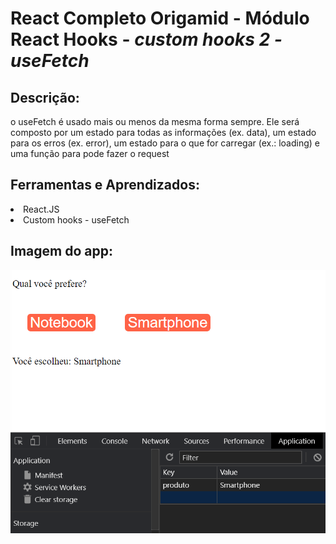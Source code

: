 # React Completo Origamid - Módulo React Hooks - <i>custom hooks 2 - useFetch</i>
## Descrição:
<p>o useFetch é usado mais ou menos da mesma forma sempre. Ele será composto por um estado para todas as informações (ex. data), um estado para os erros (ex. error), um estado para o que for carregar (ex.: loading) e uma função para pode fazer o request </p>


## Ferramentas e Aprendizados:
<li>React.JS </li>
<li>Custom hooks - useFetch </li>




## Imagem do app:

<img src="./img.png"/>





